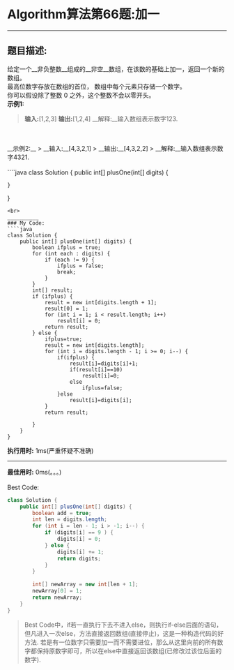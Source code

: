 # Algorithm算法第66题:加一
______
## 题目描述:
给定一个__非负整数__组成的__非空__数组，在该数的基础上加一，返回一个新的数组。
<br>
最高位数字存放在数组的首位， 数组中每个元素只存储一个数字。
<br>
你可以假设除了整数 0 之外，这个整数不会以零开头。
<br>
__示例1:__
<br>
> __输入:__[1,2,3]
> __输出:__[1,2,4]
> __解释:__输入数组表示数字123.
<br>
<br>
__示例2:__
> __输入:__[4,3,2,1]
> __输出:__[4,3,2,2]
> __解释:__输入数组表示数字4321.
<br>
<br>
````java
class Solution {
    public int[] plusOne(int[] digits) {

    }
}
````
<br>
__________
### My Code:
````java
class Solution {
    public int[] plusOne(int[] digits) {
        boolean ifplus = true;
		for (int each : digits) {
			if (each != 9) {
				ifplus = false;
				break;
			}
		}
		int[] result;
		if (ifplus) {
			result = new int[digits.length + 1];
			result[0] = 1;
			for (int i = 1; i < result.length; i++)
				result[i] = 0;
			return result;
		} else {
			ifplus=true;
			result = new int[digits.length];
			for (int i = digits.length - 1; i >= 0; i--) {
				if(ifplus) {
					result[i]=digits[i]+1;
					if(result[i]==10)
						result[i]=0;
					else
						ifplus=false;
				}else
					result[i]=digits[i];
			}
			return result;
			
		}
    }
}
````

__执行用时:__ 1ms(严重怀疑不准确)
__________
__最佳用时:__ 0ms(。。。)
<br>
<br>
Best Code:
````java
class Solution {
    public int[] plusOne(int[] digits) {
        boolean add = true;
        int len = digits.length;
        for (int i = len - 1; i > -1; i--) {
            if (digits[i] == 9 ) {
                digits[i] = 0;
            } else {
                digits[i] += 1;
                return digits;
            } 
        }
        
        int[] newArray = new int[len + 1];
        newArray[0] = 1;
        return newArray;
    }
}
````

> Best Code中，if若一直执行下去不进入else，则执行if-else后面的语句，但凡进入一次else，方法直接返回数组(直接停止)，这是一种构造代码的好方法.
> 若是有一位数字只需要加一而不需要进位，那么从这里向前的所有数字都保持原数字即可，所以在else中直接返回该数组(已修改过该位后面的数字).
